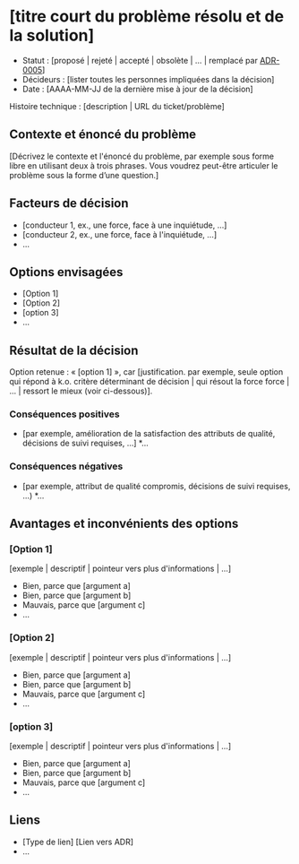 # [titre court du problème résolu et de la solution]

* Statut : [proposé | rejeté | accepté | obsolète | … | remplacé par [ADR-0005](0005-example.md)] <!-- facultatif -->
* Décideurs : [lister toutes les personnes impliquées dans la décision] <!-- facultatif -->
* Date : [AAAA-MM-JJ de la dernière mise à jour de la décision] <!-- facultatif -->

Histoire technique : [description | URL du ticket/problème] <!-- facultatif -->

## Contexte et énoncé du problème

[Décrivez le contexte et l'énoncé du problème, par exemple sous forme libre en utilisant deux à trois phrases. Vous voudrez peut-être articuler le problème sous la forme d’une question.]

## Facteurs de décision <!-- facultatif -->

* [conducteur 1, ex., une force, face à une inquiétude, …]
* [conducteur 2, ex., une force, face à l'inquiétude, …]
* … <!-- le nombre de conducteurs peut varier -->

## Options envisagées

* [Option 1]
* [Option 2]
* [option 3]
* … <!-- le nombre d'options peut varier -->

## Résultat de la décision

Option retenue : « [option 1] », car [justification. par exemple, seule option qui répond à k.o. critère déterminant de décision | qui résout la force force | … | ressort le mieux (voir ci-dessous)].

### Conséquences positives <!-- facultatif -->

* [par exemple, amélioration de la satisfaction des attributs de qualité, décisions de suivi requises, …]
*…

### Conséquences négatives <!-- facultatif -->

* [par exemple, attribut de qualité compromis, décisions de suivi requises, …)
*…

## Avantages et inconvénients des options <!-- optionnel -->

### [Option 1]

[exemple | descriptif | pointeur vers plus d'informations | …] <!-- facultatif -->

* Bien, parce que [argument a]
* Bien, parce que [argument b]
* Mauvais, parce que [argument c]
* … <!-- le nombre d'avantages et d'inconvénients peut varier -->

### [Option 2]

[exemple | descriptif | pointeur vers plus d'informations | …] <!-- facultatif -->

* Bien, parce que [argument a]
* Bien, parce que [argument b]
* Mauvais, parce que [argument c]
* … <!-- le nombre d'avantages et d'inconvénients peut varier -->

### [option 3]

[exemple | descriptif | pointeur vers plus d'informations | …] <!-- facultatif -->

* Bien, parce que [argument a]
* Bien, parce que [argument b]
* Mauvais, parce que [argument c]
* … <!-- le nombre d'avantages et d'inconvénients peut varier -->

## Liens <!-- facultatif -->

* [Type de lien] [Lien vers ADR] <!-- exemple : affiné par [ADR-0005](0005-example.md) -->
* … <!-- le nombre de liens peut varier -->
